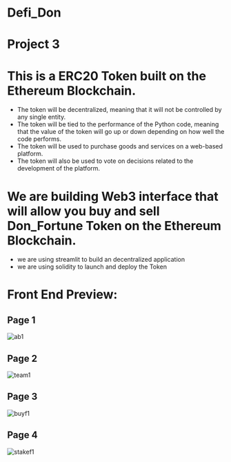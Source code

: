 
# Defi_Don
# Project 3 

# This is a ERC20 Token built on the Ethereum Blockchain.

- The token will be decentralized, meaning that it will not be controlled by any single entity.
- The token will be tied to the performance of the Python code, meaning that the value of the token will go up or down depending on how well the code performs.
- The token will be used to purchase goods and services on a web-based platform.
- The token will also be used to vote on decisions related to the development of the platform.

# We are building Web3 interface that will allow you buy and sell Don_Fortune Token on the Ethereum Blockchain.
- we are using streamlit to build an decentralized application
- we are using solidity to launch and deploy the Token


# Front End Preview:

## Page 1
![ab1](https://github.com/dylan860/Defi_Don/assets/100908888/e4aaae15-8ac0-4f43-b5e3-baa2a72c5cb1)

## Page 2
![team1](https://github.com/dylan860/Defi_Don/assets/100908888/524a544c-7c85-43be-b465-cd11c0afdfc9)

## Page 3
![buyf1](https://github.com/dylan860/Defi_Don/assets/100908888/b95ece94-353f-4050-a5bc-60153704bd11)

## Page 4
![stakef1](https://github.com/dylan860/Defi_Don/assets/100908888/d86d20b7-30e0-4dc3-bdbb-3bfb13b387ed)
